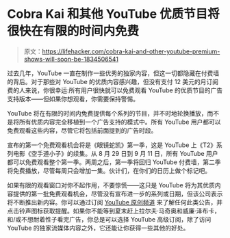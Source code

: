 # Cobra Kai 和其他 YouTube 优质节目将很快在有限的时间内免费

> 原文：<https://lifehacker.com/cobra-kai-and-other-youtube-premium-shows-will-soon-be-1834506541>

过去几年，YouTube 一直在制作一些优秀的独家内容，但这一切都隐藏在付费墙的背后。对于那些对 YouTube 的优质内容感兴趣，但没有支付 12 美元的月订阅费的人来说，你很幸运:所有用户很快就可以免费观看 YouTube 的优质节目的广告支持版本——但如果你想观看，你需要保持警惕。



YouTube 将在有限的时间内免费提供每个系列的节目，并不时地轮换播放，而不是将所有优质内容完全移植到一个广告支持的模式中。所有 YouTube 用户都可以免费观看这些内容，尽管它将包括前面提到的广告时段。

宣布的第一个免费观看机会将是《眼镜蛇凯》第一季，这是 YouTube 上《T2》系列电影《空手道小子》的续集。从 8 月 29 日到 9 月 11 日，所有 YouTube 用户都可以免费观看整个第一季。两周之后，第一季将回归 YouTube 付费墙，第二季将免费播放，尽管每周只会增加一集。伙计们，在你们的日历上做个标记吧。

如果有限的观看窗口对你不起作用，不要惊慌——这只是 YouTube 将为其优质内容提供的第一批免费观看机会，尽管没有宣布进一步的系列或日期，但该公司表示将不断推出新内容。你可以通过订阅 [YouTube 原创频道](https://www.youtube.com/channel/UCqVDpXKLmKeBU_yyt_QkItQ) 来了解任何此类公告，并点击铃声图标获取提醒。如果你不能等到夏末赶上拉尔夫·马奇奥和威廉·泽布卡，和/或不想耐着性子看完广告，你总是可以选择 YouTube 高级订阅，除了访问 YouTube 的独家流媒体内容之外，它还能让你获得一些其他的好处。